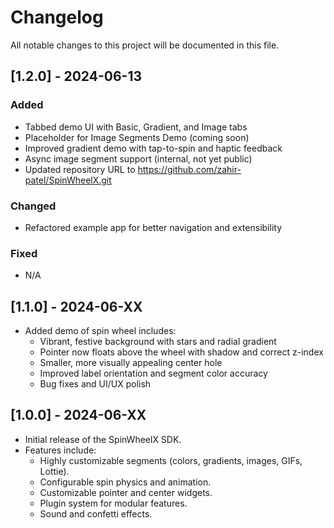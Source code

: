 # Changelog

All notable changes to this project will be documented in this file.

## [1.2.0] - 2024-06-13
### Added
- Tabbed demo UI with Basic, Gradient, and Image tabs
- Placeholder for Image Segments Demo (coming soon)
- Improved gradient demo with tap-to-spin and haptic feedback
- Async image segment support (internal, not yet public)
- Updated repository URL to https://github.com/zahir-patel/SpinWheelX.git

### Changed
- Refactored example app for better navigation and extensibility

### Fixed
- N/A

## [1.1.0] - 2024-06-XX
- Added demo of spin wheel includes:
  - Vibrant, festive background with stars and radial gradient
  - Pointer now floats above the wheel with shadow and correct z-index
  - Smaller, more visually appealing center hole
  - Improved label orientation and segment color accuracy
  - Bug fixes and UI/UX polish

## [1.0.0] - 2024-06-XX
- Initial release of the SpinWheelX SDK.
- Features include:
  - Highly customizable segments (colors, gradients, images, GIFs, Lottie).
  - Configurable spin physics and animation.
  - Customizable pointer and center widgets.
  - Plugin system for modular features.
  - Sound and confetti effects.

